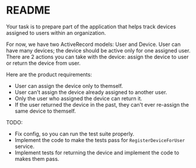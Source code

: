 # README

Your task is to prepare part of the application that helps track devices assigned to users within an organization.

For now, we have two ActiveRecord models: User and Device.
User can have many devices; the device should be active only for one assigned user.
There are 2 actions you can take with the device: assign the device to user or return the device from user.

Here are the product requirements:
- User can assign the device only to themself. 
- User can't assign the device already assigned to another user.
- Only the user who assigned the device can return it. 
- If the user returned the device in the past, they can't ever re-assign the same device to themself.


TODO:
 - Fix config, so you can run the test suite properly.
 - Implement the code to make the tests pass for `RegisterDeviceForUser` service.
 - Implement tests for returning the device and implement the code to makes them pass.


